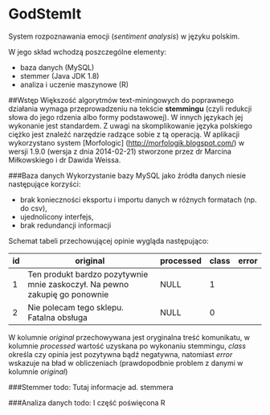 GodStemIt
=========

System rozpoznawania emocji (*sentiment analysis*) w języku polskim.

W jego skład wchodzą poszczególne elementy:

- baza danych (MySQL)
- stemmer (Java JDK 1.8)
- analiza i uczenie maszynowe (R)

##Wstęp
Większość algorytmów text-miningowych do poprawnego działania wymaga przeprowadzeniu na tekście **stemmingu** (czyli
redukcji słowa do jego rdzenia albo formy podstawowej). W innych językach jej wykonanie jest standardem. Z uwagi na skomplikowanie
języka polskiego ciężko jest znaleźć narzędzie radzące sobie z tą operacją. W aplikacji wykorzystano system [Morfologic] (http://morfologik.blogspot.com/)
w wersji 1.9.0 (wersja z dnia 2014-02-21) stworzone przez dr Marcina Miłkowskiego i dr Dawida Weissa.
 
###Baza danych
 Wykorzystanie bazy MySQL jako źródła danych niesie następujące korzyści:
 
 - brak konieczności eksportu i importu danych w różnych formatach (np. do csv),
 - ujednolicony interfejs,
 - brak redundancji informacji
 
 
 Schemat tabeli przechowującej opinie wygląda następująco:
 
id | original                                                                     | processed | class | error 
-- | ---------------------------------------------------------------------------- | --------- | ----- | -------
 1 | Ten produkt bardzo pozytywnie mnie zaskoczył. Na pewno zakupię go ponownie   | NULL      |     1 |       
 2 | Nie polecam tego sklepu. Fatalna obsługa                                     | NULL      |     0 |       


W kolumnie *original* przechowywana jest oryginalna treść komunikatu, w kolumnie *processed* wartość uzyskana po wykonaniu
stemmingu, *class* określa czy opinia jest pozytywna bądź negatywna, natomiast *error* wskazuje na bład w obliczeniach 
(prawdopodbnie problem z danymi w kolumnie *original*)

###Stemmer
todo: Tutaj informacje ad. stemmera

###Analiza danych
todo: I część poświęcona R